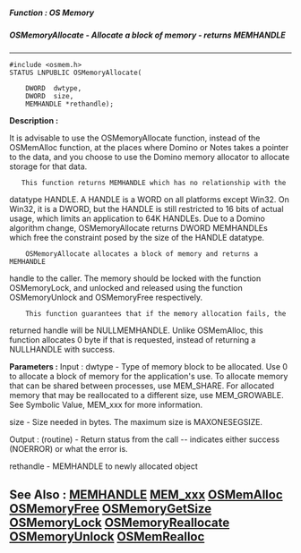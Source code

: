 ##### Function : OS Memory
##### OSMemoryAllocate - Allocate a block of memory - returns MEMHANDLE
---
```
#include <osmem.h>
STATUS LNPUBLIC OSMemoryAllocate(

	DWORD  dwtype,
	DWORD  size,
	MEMHANDLE *rethandle);
```
**Description :**

 It is advisable to use the OSMemoryAllocate function, instead of the 
OSMemAlloc function, at the places where Domino or Notes takes a pointer to the 
data, and you choose to use the Domino memory allocator to allocate storage for 
that data. 

       This function returns MEMHANDLE which has no relationship with the 
datatype HANDLE.  A HANDLE is a WORD on all platforms except Win32.  On Win32, 
it is a DWORD, but the HANDLE is still restricted to 16 bits of actual usage, 
which limits an application to 64K HANDLEs.  Due to a Domino algorithm change, 
OSMemoryAllocate returns DWORD MEMHANDLEs which free the constraint posed by 
the size of the HANDLE datatype. 

        OSMemoryAllocate allocates a block of memory and returns a MEMHANDLE 
handle to the caller.  The memory should be locked with the function 
OSMemoryLock, and unlocked and released using the function OSMemoryUnlock and 
OSMemoryFree respectively.

        This function guarantees that if the memory allocation fails, the 
returned handle will be NULLMEMHANDLE.  Unlike OSMemAlloc, this function 
allocates 0 byte if that is requested, instead of returning a NULLHANDLE with 
success.


**Parameters :**
Input :
dwtype  -  Type of memory block to be allocated.  Use 0 to allocate a block of memory for the application's use.  To allocate memory that can be shared between processes, use MEM_SHARE.  For allocated memory that may be reallocated to a different size, use MEM_GROWABLE.  See Symbolic Value, MEM_xxx for more information.

size  -  Size needed in bytes.  The maximum size is MAXONESEGSIZE.

Output :
(routine)  -  Return status from the call -- indicates either success (NOERROR) or what the error is.


rethandle  -  MEMHANDLE to newly allocated object


**See Also :**
[MEMHANDLE](/domino-c-api-docs/reference/Data/MEMHANDLE)
[MEM_xxx](/domino-c-api-docs/reference/Symb/MEM_xxx)
[OSMemAlloc](/domino-c-api-docs/reference/Func/OSMemAlloc)
[OSMemoryFree](/domino-c-api-docs/reference/Func/OSMemoryFree)
[OSMemoryGetSize](/domino-c-api-docs/reference/Func/OSMemoryGetSize)
[OSMemoryLock](/domino-c-api-docs/reference/Func/OSMemoryLock)
[OSMemoryReallocate](/domino-c-api-docs/reference/Func/OSMemoryReallocate)
[OSMemoryUnlock](/domino-c-api-docs/reference/Func/OSMemoryUnlock)
[OSMemRealloc](/domino-c-api-docs/reference/Func/OSMemRealloc)
---

